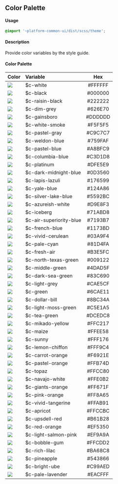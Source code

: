 ## Color Palette
#### Usage
```SCSS
@import '~platform-common-ui/dist/scss/theme';
```

#### Description
Provide color variables by the style guide.



#### Color Palette
Color                                                          | Variable                 | Hex       
:------------------------------------------------------------- | :----------------------- | :------: 
![](http://via.placeholder.com/100x48/FFFFFF/fff&text=&nbsp;)  | $c-white                 | #FFFFFF 
![](http://via.placeholder.com/100x48/000000/fff&text=&nbsp;)  | $c-black                 | #000000    
![](http://via.placeholder.com/100x48/222222/fff&text=&nbsp;)  | $c-raisin-black          | #222222    
![](http://via.placeholder.com/100x48/626E70/fff&text=&nbsp;)  | $c-dim-grey              | #626E70 
![](http://via.placeholder.com/100x48/DDDDDD/fff&text=&nbsp;)  | $c-gainsboro             | #DDDDDD    
![](http://via.placeholder.com/100x48/F5F5F5/fff&text=&nbsp;)  | $c-white-smoke           | #F5F5F5
![](http://via.placeholder.com/100x48/C9C7C7/fff&text=&nbsp;)  | $c-pastel-gray           | #C9C7C7
![](http://via.placeholder.com/100x48/759FAF/fff&text=&nbsp;)  | $c-weldon-blue           | #759FAF 
![](http://via.placeholder.com/100x48/A8BFC9/fff&text=&nbsp;)  | $c-pastel-blue           | #A8BFC9 
![](http://via.placeholder.com/100x48/C3D1D8/fff&text=&nbsp;)  | $c-columbia-blue         | #C3D1D8 
![](http://via.placeholder.com/100x48/DFE5E9/fff&text=&nbsp;)  | $c-platinum              | #DFE5E9 
![](http://via.placeholder.com/100x48/0D3560/fff&text=&nbsp;)  | $c-dark-midnight-blue    | #0D3560 
![](http://via.placeholder.com/100x48/176599/fff&text=&nbsp;)  | $c-lapis-lazuli          | #176599 
![](http://via.placeholder.com/100x48/124A86/fff&text=&nbsp;)  | $c-yale-blue             | #124A86 
![](http://via.placeholder.com/100x48/5592BC/fff&text=&nbsp;)  | $c-silver-lake-blue      | #5592BC 
![](http://via.placeholder.com/100x48/D9E8F3/fff&text=&nbsp;)  | $c-azureish-white        | #D9E8F3
![](http://via.placeholder.com/100x48/71ABD8/fff&text=&nbsp;)  | $c-iceberg               | #71ABD8
![](http://via.placeholder.com/100x48/7193B7/fff&text=&nbsp;)  | $c-air-superiority-blue  | #7193B7
![](http://via.placeholder.com/100x48/1173BD/fff&text=&nbsp;)  | $c-french-blue           | #1173BD 
![](http://via.placeholder.com/100x48/03A9F4/fff&text=&nbsp;)  | $c-vivid-cerulean        | #03A9F4 
![](http://via.placeholder.com/100x48/81D4FA/fff&text=&nbsp;)  | $c-pale-cyan             | #81D4FA 
![](http://via.placeholder.com/100x48/B3E5FC/fff&text=&nbsp;)  | $c-fresh-air             | #B3E5FC 
![](http://via.placeholder.com/100x48/009122/fff&text=&nbsp;)  | $c-north-texas-green     | #009122 
![](http://via.placeholder.com/100x48/4DAD5F/fff&text=&nbsp;)  | $c-middle-green          | #4DAD5F 
![](http://via.placeholder.com/100x48/83C690/fff&text=&nbsp;)  | $c-dark-sea-green        | #83C690 
![](http://via.placeholder.com/100x48/CAE5CF/fff&text=&nbsp;)  | $c-light-grey            | #CAE5CF 
![](http://via.placeholder.com/100x48/6CAE11/fff&text=&nbsp;)  | $c-green                 | #6CAE11 
![](http://via.placeholder.com/100x48/8BC34A/fff&text=&nbsp;)  | $c-dollar-bill           | #8BC34A 
![](http://via.placeholder.com/100x48/C5E1A5/fff&text=&nbsp;)  | $c-light-moss-green      | #C5E1A5 
![](http://via.placeholder.com/100x48/DCEDC8/fff&text=&nbsp;)  | $c-tea-green             | #DCEDC8 
![](http://via.placeholder.com/100x48/FFC217/fff&text=&nbsp;)  | $c-mikado-yellow         | #FFC217 
![](http://via.placeholder.com/100x48/FFEE58/fff&text=&nbsp;)  | $c-maize                 | #FFEE58 
![](http://via.placeholder.com/100x48/FFF176/fff&text=&nbsp;)  | $c-sunny                 | #FFF176 
![](http://via.placeholder.com/100x48/FFF9C4/fff&text=&nbsp;)  | $c-lemon-chiffon         | #FFF9C4 
![](http://via.placeholder.com/100x48/F6921E/fff&text=&nbsp;)  | $c-carrot-orange         | #F6921E 
![](http://via.placeholder.com/100x48/FFB74D/fff&text=&nbsp;)  | $c-pastel-orange         | #FFB74D 
![](http://via.placeholder.com/100x48/FFCC80/fff&text=&nbsp;)  | $c-topaz                 | #FFCC80 
![](http://via.placeholder.com/100x48/FFE0B2/fff&text=&nbsp;)  | $c-navajo-white          | #FFE0B2 
![](http://via.placeholder.com/100x48/FF671F/fff&text=&nbsp;)  | $c-giants-orange         | #FF671F 
![](http://via.placeholder.com/100x48/FF8A65/fff&text=&nbsp;)  | $c-pink-orange           | #FF8A65 
![](http://via.placeholder.com/100x48/FFAB91/fff&text=&nbsp;)  | $c-vivid-tangerine       | #FFAB91 
![](http://via.placeholder.com/100x48/FFCCBC/fff&text=&nbsp;)  | $c-apricot               | #FFCCBC 
![](http://via.placeholder.com/100x48/B61B28/fff&text=&nbsp;)  | $c-upsdell-red           | #B61B28 
![](http://via.placeholder.com/100x48/EF5350/fff&text=&nbsp;)  | $c-red-orange            | #EF5350 
![](http://via.placeholder.com/100x48/EF9A9A/fff&text=&nbsp;)  | $c-light-salmon-pink     | #EF9A9A 
![](http://via.placeholder.com/100x48/FFCDD2/fff&text=&nbsp;)  | $c-bobble-gum            | #FFCDD2 
![](http://via.placeholder.com/100x48/BA68C8/fff&text=&nbsp;)  | $c-rich-lilac            | #BA68C8 
![](http://via.placeholder.com/100x48/543866/fff&text=&nbsp;)  | $c-pineapple             | #543866 
![](http://via.placeholder.com/100x48/C99AED/fff&text=&nbsp;)  | $c-bright-ube            | #C99AED 
![](http://via.placeholder.com/100x48/EACFFF/fff&text=&nbsp;)  | $c-pale-lavender         | #EACFFF 
